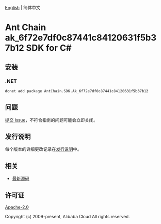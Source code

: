 [English](README.md) | 简体中文

# Ant Chain ak_6f72e7df0c87441c84120631f5b37b12 SDK for C#

## 安装

### .NET

```bash
donet add package AntChain.SDK.Ak_6f72e7df0c87441c84120631f5b37b12
```

## 问题

[提交 Issue](https://github.com/alipay/antchain-openapi-prod-sdk/issues/new)，不符合指南的问题可能会立即关闭。

## 发行说明

每个版本的详细更改记录在[发行说明](./ChangeLog.txt)中。

## 相关

* [最新源码](https://github.com/antchain-openapi-prod-sdk)

## 许可证

[Apache-2.0](http://www.apache.org/licenses/LICENSE-2.0)

Copyright (c) 2009-present, Alibaba Cloud All rights reserved.
